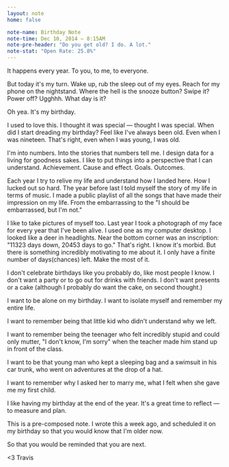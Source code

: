 ```yaml
---
layout: note
home: false

note-name: Birthday Note
note-time: Dec 10, 2014 — 8:15AM
note-pre-header: "Do you get old? I do. A lot."
note-stat: "Open Rate: 25.8%"
---
```


It happens every year. To you, to me, to everyone.

But today it's my turn. Wake up, rub the sleep out of my eyes. Reach for my phone on the nightstand. Where the hell is the snooze button? Swipe it? Power off? Ugghhh. What day is it?

Oh yea. It's my birthday.

I used to love this. I thought it was special — thought I was special. When did I start dreading my birthday? Feel like I've always been old. Even when I was nineteen. That's right, even when I was young, I was old.

I'm into numbers. Into the stories that numbers tell me. I design data for a living for goodness sakes. I like to put things into a perspective that I can understand. Achievement. Cause and effect. Goals. Outcomes.

Each year I try to relive my life and understand how I landed here. How I lucked out so hard. The year before last I told myself the story of my life in terms of music. I made a public playlist of all the songs that have made their impression on my life. From the embarrassing to the "I should be embarrassed, but I'm not."

I like to take pictures of myself too. Last year I took a photograph of my face for every year that I've been alive. I used one as my computer desktop. I looked like a deer in headlights. Near the bottom corner was an inscription: "11323 days down, 20453 days to go." That's right. I know it's morbid. But there is something incredibly motivating to me about it. I only have a finite number of days(chances) left. Make the most of it.

I don't celebrate birthdays like you probably do, like most people I know. I don't want a party or to go out for drinks with friends. I don't want presents or a cake (although I probably do want the cake, on second thought.) 

I want to be alone on my birthday. I want to isolate myself and remember my entire life.

I want to remember being that little kid who didn't understand why we left.

I want to remember being the teenager who felt incredibly stupid and could only mutter, "I don't know, I'm sorry" when the teacher made him stand up in front of the class.

I want to be that young man who kept a sleeping bag and a swimsuit in his car trunk, who went on adventures at the drop of a hat.

I want to remember why I asked her to marry me, what I felt when she gave me my first child.

I like having my birthday at the end of the year. It's a great time to reflect — to measure and plan.

This is a pre-composed note. I wrote this a week ago, and scheduled it on my birthday so that you would know that I'm older now.

So that you would be reminded that you are next.


<3 Travis